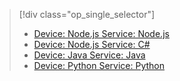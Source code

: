 > [!div class="op_single_selector"]
> * [Device: Node.js Service: Node.js](../articles/iot-hub/iot-hub-node-node-schedule-jobs.md)
> * [Device: Node.js Service: C#](../articles/iot-hub/iot-hub-csharp-node-schedule-jobs.md)
> * [Device: Java Service: Java](../articles/iot-hub/iot-hub-java-java-schedule-jobs.md)
> * [Device: Python Service: Python](../articles/iot-hub/iot-hub-python-python-schedule-jobs.md)
